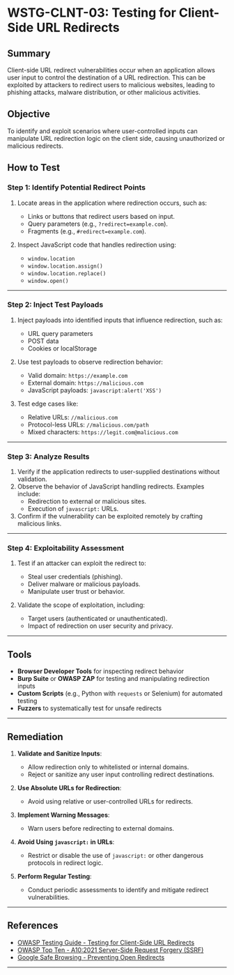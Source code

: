 # WSTG-CLNT-03: Testing for Client-Side URL Redirects

## Summary

Client-side URL redirect vulnerabilities occur when an application allows user input to control the destination of a URL redirection. This can be exploited by attackers to redirect users to malicious websites, leading to phishing attacks, malware distribution, or other malicious activities.

## Objective

To identify and exploit scenarios where user-controlled inputs can manipulate URL redirection logic on the client side, causing unauthorized or malicious redirects.

## How to Test

### Step 1: Identify Potential Redirect Points
1. Locate areas in the application where redirection occurs, such as:
   - Links or buttons that redirect users based on input.
   - Query parameters (e.g., `?redirect=example.com`).
   - Fragments (e.g., `#redirect=example.com`).

2. Inspect JavaScript code that handles redirection using:
   - `window.location`
   - `window.location.assign()`
   - `window.location.replace()`
   - `window.open()`

---

### Step 2: Inject Test Payloads
1. Inject payloads into identified inputs that influence redirection, such as:
   - URL query parameters
   - POST data
   - Cookies or localStorage

2. Use test payloads to observe redirection behavior:
   - Valid domain: `https://example.com`
   - External domain: `https://malicious.com`
   - JavaScript payloads: `javascript:alert('XSS')`

3. Test edge cases like:
   - Relative URLs: `//malicious.com`
   - Protocol-less URLs: `//malicious.com/path`
   - Mixed characters: `https://legit.com@malicious.com`

---

### Step 3: Analyze Results
1. Verify if the application redirects to user-supplied destinations without validation.
2. Observe the behavior of JavaScript handling redirects. Examples include:
   - Redirection to external or malicious sites.
   - Execution of `javascript:` URLs.
3. Confirm if the vulnerability can be exploited remotely by crafting malicious links.

---

### Step 4: Exploitability Assessment
1. Test if an attacker can exploit the redirect to:
   - Steal user credentials (phishing).
   - Deliver malware or malicious payloads.
   - Manipulate user trust or behavior.

2. Validate the scope of exploitation, including:
   - Target users (authenticated or unauthenticated).
   - Impact of redirection on user security and privacy.

---

## Tools

- **Browser Developer Tools** for inspecting redirect behavior
- **Burp Suite** or **OWASP ZAP** for testing and manipulating redirection inputs
- **Custom Scripts** (e.g., Python with `requests` or Selenium) for automated testing
- **Fuzzers** to systematically test for unsafe redirects

---

## Remediation

1. **Validate and Sanitize Inputs**:
   - Allow redirection only to whitelisted or internal domains.
   - Reject or sanitize any user input controlling redirect destinations.

2. **Use Absolute URLs for Redirection**:
   - Avoid using relative or user-controlled URLs for redirects.

3. **Implement Warning Messages**:
   - Warn users before redirecting to external domains.

4. **Avoid Using `javascript:` in URLs**:
   - Restrict or disable the use of `javascript:` or other dangerous protocols in redirect logic.

5. **Perform Regular Testing**:
   - Conduct periodic assessments to identify and mitigate redirect vulnerabilities.

---

## References

- [OWASP Testing Guide - Testing for Client-Side URL Redirects](https://owasp.org/www-project-testing/)
- [OWASP Top Ten - A10:2021 Server-Side Request Forgery (SSRF)](https://owasp.org/Top10/A10_2021-SSRF/)
- [Google Safe Browsing - Preventing Open Redirects](https://developers.google.com/web/fundamentals/security/)

---
